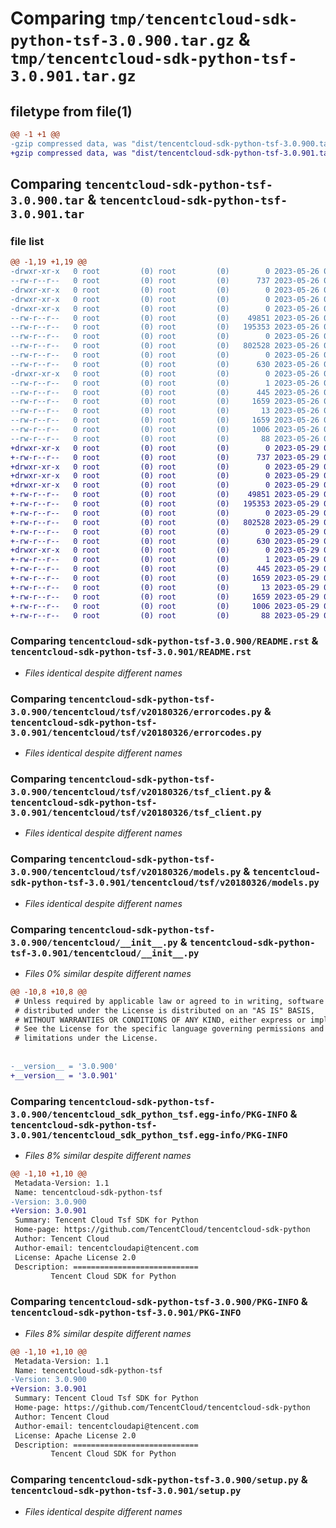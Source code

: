 # Comparing `tmp/tencentcloud-sdk-python-tsf-3.0.900.tar.gz` & `tmp/tencentcloud-sdk-python-tsf-3.0.901.tar.gz`

## filetype from file(1)

```diff
@@ -1 +1 @@
-gzip compressed data, was "dist/tencentcloud-sdk-python-tsf-3.0.900.tar", last modified: Fri May 26 02:31:17 2023, max compression
+gzip compressed data, was "dist/tencentcloud-sdk-python-tsf-3.0.901.tar", last modified: Mon May 29 02:40:24 2023, max compression
```

## Comparing `tencentcloud-sdk-python-tsf-3.0.900.tar` & `tencentcloud-sdk-python-tsf-3.0.901.tar`

### file list

```diff
@@ -1,19 +1,19 @@
-drwxr-xr-x   0 root         (0) root         (0)        0 2023-05-26 02:31:17.000000 tencentcloud-sdk-python-tsf-3.0.900/
--rw-r--r--   0 root         (0) root         (0)      737 2023-05-26 02:31:17.000000 tencentcloud-sdk-python-tsf-3.0.900/README.rst
-drwxr-xr-x   0 root         (0) root         (0)        0 2023-05-26 02:31:17.000000 tencentcloud-sdk-python-tsf-3.0.900/tencentcloud/
-drwxr-xr-x   0 root         (0) root         (0)        0 2023-05-26 02:31:17.000000 tencentcloud-sdk-python-tsf-3.0.900/tencentcloud/tsf/
-drwxr-xr-x   0 root         (0) root         (0)        0 2023-05-26 02:31:17.000000 tencentcloud-sdk-python-tsf-3.0.900/tencentcloud/tsf/v20180326/
--rw-r--r--   0 root         (0) root         (0)    49851 2023-05-26 02:31:17.000000 tencentcloud-sdk-python-tsf-3.0.900/tencentcloud/tsf/v20180326/errorcodes.py
--rw-r--r--   0 root         (0) root         (0)   195353 2023-05-26 02:31:17.000000 tencentcloud-sdk-python-tsf-3.0.900/tencentcloud/tsf/v20180326/tsf_client.py
--rw-r--r--   0 root         (0) root         (0)        0 2023-05-26 02:31:17.000000 tencentcloud-sdk-python-tsf-3.0.900/tencentcloud/tsf/v20180326/__init__.py
--rw-r--r--   0 root         (0) root         (0)   802528 2023-05-26 02:31:17.000000 tencentcloud-sdk-python-tsf-3.0.900/tencentcloud/tsf/v20180326/models.py
--rw-r--r--   0 root         (0) root         (0)        0 2023-05-26 02:31:17.000000 tencentcloud-sdk-python-tsf-3.0.900/tencentcloud/tsf/__init__.py
--rw-r--r--   0 root         (0) root         (0)      630 2023-05-26 02:31:17.000000 tencentcloud-sdk-python-tsf-3.0.900/tencentcloud/__init__.py
-drwxr-xr-x   0 root         (0) root         (0)        0 2023-05-26 02:31:17.000000 tencentcloud-sdk-python-tsf-3.0.900/tencentcloud_sdk_python_tsf.egg-info/
--rw-r--r--   0 root         (0) root         (0)        1 2023-05-26 02:31:17.000000 tencentcloud-sdk-python-tsf-3.0.900/tencentcloud_sdk_python_tsf.egg-info/dependency_links.txt
--rw-r--r--   0 root         (0) root         (0)      445 2023-05-26 02:31:17.000000 tencentcloud-sdk-python-tsf-3.0.900/tencentcloud_sdk_python_tsf.egg-info/SOURCES.txt
--rw-r--r--   0 root         (0) root         (0)     1659 2023-05-26 02:31:17.000000 tencentcloud-sdk-python-tsf-3.0.900/tencentcloud_sdk_python_tsf.egg-info/PKG-INFO
--rw-r--r--   0 root         (0) root         (0)       13 2023-05-26 02:31:17.000000 tencentcloud-sdk-python-tsf-3.0.900/tencentcloud_sdk_python_tsf.egg-info/top_level.txt
--rw-r--r--   0 root         (0) root         (0)     1659 2023-05-26 02:31:17.000000 tencentcloud-sdk-python-tsf-3.0.900/PKG-INFO
--rw-r--r--   0 root         (0) root         (0)     1006 2023-05-26 02:31:17.000000 tencentcloud-sdk-python-tsf-3.0.900/setup.py
--rw-r--r--   0 root         (0) root         (0)       88 2023-05-26 02:31:17.000000 tencentcloud-sdk-python-tsf-3.0.900/setup.cfg
+drwxr-xr-x   0 root         (0) root         (0)        0 2023-05-29 02:40:24.000000 tencentcloud-sdk-python-tsf-3.0.901/
+-rw-r--r--   0 root         (0) root         (0)      737 2023-05-29 02:40:24.000000 tencentcloud-sdk-python-tsf-3.0.901/README.rst
+drwxr-xr-x   0 root         (0) root         (0)        0 2023-05-29 02:40:24.000000 tencentcloud-sdk-python-tsf-3.0.901/tencentcloud/
+drwxr-xr-x   0 root         (0) root         (0)        0 2023-05-29 02:40:24.000000 tencentcloud-sdk-python-tsf-3.0.901/tencentcloud/tsf/
+drwxr-xr-x   0 root         (0) root         (0)        0 2023-05-29 02:40:24.000000 tencentcloud-sdk-python-tsf-3.0.901/tencentcloud/tsf/v20180326/
+-rw-r--r--   0 root         (0) root         (0)    49851 2023-05-29 02:40:24.000000 tencentcloud-sdk-python-tsf-3.0.901/tencentcloud/tsf/v20180326/errorcodes.py
+-rw-r--r--   0 root         (0) root         (0)   195353 2023-05-29 02:40:24.000000 tencentcloud-sdk-python-tsf-3.0.901/tencentcloud/tsf/v20180326/tsf_client.py
+-rw-r--r--   0 root         (0) root         (0)        0 2023-05-29 02:40:24.000000 tencentcloud-sdk-python-tsf-3.0.901/tencentcloud/tsf/v20180326/__init__.py
+-rw-r--r--   0 root         (0) root         (0)   802528 2023-05-29 02:40:24.000000 tencentcloud-sdk-python-tsf-3.0.901/tencentcloud/tsf/v20180326/models.py
+-rw-r--r--   0 root         (0) root         (0)        0 2023-05-29 02:40:24.000000 tencentcloud-sdk-python-tsf-3.0.901/tencentcloud/tsf/__init__.py
+-rw-r--r--   0 root         (0) root         (0)      630 2023-05-29 02:40:24.000000 tencentcloud-sdk-python-tsf-3.0.901/tencentcloud/__init__.py
+drwxr-xr-x   0 root         (0) root         (0)        0 2023-05-29 02:40:24.000000 tencentcloud-sdk-python-tsf-3.0.901/tencentcloud_sdk_python_tsf.egg-info/
+-rw-r--r--   0 root         (0) root         (0)        1 2023-05-29 02:40:24.000000 tencentcloud-sdk-python-tsf-3.0.901/tencentcloud_sdk_python_tsf.egg-info/dependency_links.txt
+-rw-r--r--   0 root         (0) root         (0)      445 2023-05-29 02:40:24.000000 tencentcloud-sdk-python-tsf-3.0.901/tencentcloud_sdk_python_tsf.egg-info/SOURCES.txt
+-rw-r--r--   0 root         (0) root         (0)     1659 2023-05-29 02:40:24.000000 tencentcloud-sdk-python-tsf-3.0.901/tencentcloud_sdk_python_tsf.egg-info/PKG-INFO
+-rw-r--r--   0 root         (0) root         (0)       13 2023-05-29 02:40:24.000000 tencentcloud-sdk-python-tsf-3.0.901/tencentcloud_sdk_python_tsf.egg-info/top_level.txt
+-rw-r--r--   0 root         (0) root         (0)     1659 2023-05-29 02:40:24.000000 tencentcloud-sdk-python-tsf-3.0.901/PKG-INFO
+-rw-r--r--   0 root         (0) root         (0)     1006 2023-05-29 02:40:24.000000 tencentcloud-sdk-python-tsf-3.0.901/setup.py
+-rw-r--r--   0 root         (0) root         (0)       88 2023-05-29 02:40:24.000000 tencentcloud-sdk-python-tsf-3.0.901/setup.cfg
```

### Comparing `tencentcloud-sdk-python-tsf-3.0.900/README.rst` & `tencentcloud-sdk-python-tsf-3.0.901/README.rst`

 * *Files identical despite different names*

### Comparing `tencentcloud-sdk-python-tsf-3.0.900/tencentcloud/tsf/v20180326/errorcodes.py` & `tencentcloud-sdk-python-tsf-3.0.901/tencentcloud/tsf/v20180326/errorcodes.py`

 * *Files identical despite different names*

### Comparing `tencentcloud-sdk-python-tsf-3.0.900/tencentcloud/tsf/v20180326/tsf_client.py` & `tencentcloud-sdk-python-tsf-3.0.901/tencentcloud/tsf/v20180326/tsf_client.py`

 * *Files identical despite different names*

### Comparing `tencentcloud-sdk-python-tsf-3.0.900/tencentcloud/tsf/v20180326/models.py` & `tencentcloud-sdk-python-tsf-3.0.901/tencentcloud/tsf/v20180326/models.py`

 * *Files identical despite different names*

### Comparing `tencentcloud-sdk-python-tsf-3.0.900/tencentcloud/__init__.py` & `tencentcloud-sdk-python-tsf-3.0.901/tencentcloud/__init__.py`

 * *Files 0% similar despite different names*

```diff
@@ -10,8 +10,8 @@
 # Unless required by applicable law or agreed to in writing, software
 # distributed under the License is distributed on an "AS IS" BASIS,
 # WITHOUT WARRANTIES OR CONDITIONS OF ANY KIND, either express or implied.
 # See the License for the specific language governing permissions and
 # limitations under the License.
 
 
-__version__ = '3.0.900'
+__version__ = '3.0.901'
```

### Comparing `tencentcloud-sdk-python-tsf-3.0.900/tencentcloud_sdk_python_tsf.egg-info/PKG-INFO` & `tencentcloud-sdk-python-tsf-3.0.901/tencentcloud_sdk_python_tsf.egg-info/PKG-INFO`

 * *Files 8% similar despite different names*

```diff
@@ -1,10 +1,10 @@
 Metadata-Version: 1.1
 Name: tencentcloud-sdk-python-tsf
-Version: 3.0.900
+Version: 3.0.901
 Summary: Tencent Cloud Tsf SDK for Python
 Home-page: https://github.com/TencentCloud/tencentcloud-sdk-python
 Author: Tencent Cloud
 Author-email: tencentcloudapi@tencent.com
 License: Apache License 2.0
 Description: ============================
         Tencent Cloud SDK for Python
```

### Comparing `tencentcloud-sdk-python-tsf-3.0.900/PKG-INFO` & `tencentcloud-sdk-python-tsf-3.0.901/PKG-INFO`

 * *Files 8% similar despite different names*

```diff
@@ -1,10 +1,10 @@
 Metadata-Version: 1.1
 Name: tencentcloud-sdk-python-tsf
-Version: 3.0.900
+Version: 3.0.901
 Summary: Tencent Cloud Tsf SDK for Python
 Home-page: https://github.com/TencentCloud/tencentcloud-sdk-python
 Author: Tencent Cloud
 Author-email: tencentcloudapi@tencent.com
 License: Apache License 2.0
 Description: ============================
         Tencent Cloud SDK for Python
```

### Comparing `tencentcloud-sdk-python-tsf-3.0.900/setup.py` & `tencentcloud-sdk-python-tsf-3.0.901/setup.py`

 * *Files identical despite different names*

